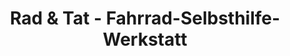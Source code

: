 ---
title: "Rad & Tat - Fahrrad-Selbsthilfe-Werkstatt"
url: /visselhoevede/rad-und-tat-fahrrad-selbsthilfe-werkstatt/
shop: Fahrrad
---
